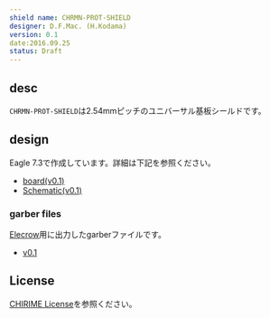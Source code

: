 ```yaml
---
shield name: CHRMN-PROT-SHIELD
designer: D.F.Mac. (H.Kodama)
version: 0.1
date:2016.09.25
status: Draft
---
```


## desc

`CHRMN-PROT-SHIELD`は2.54mmピッチのユニバーサル基板シールドです。

## design

Eagle 7.3で作成しています。詳細は下記を参照ください。

- [board(v0.1)](./v0.1/CHRMN-PROT-SHIELD.brd)
- [Schematic(v0.1)](./v0.1/CHRMN-PROT-SHIELD.sch)

### garber files

[Elecrow](https://www.elecrow.com/)用に出力したgarberファイルです。

- [v0.1](./v0.1/forELECROW)

## License

[CHIRIME License](https://chirimen.org/license/)を参照ください。





